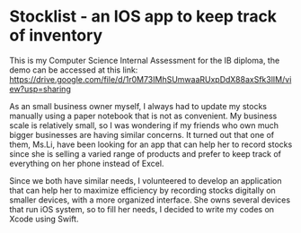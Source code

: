 # Stocklist - an IOS app to keep track of inventory

This is my Computer Science Internal Assessment for the IB diploma, the demo can be accessed at this link: https://drive.google.com/file/d/1r0M73IMhSUmwaaRUxpDdX88axSfk3lIM/view?usp=sharing

As an small business owner myself, I always had to update my stocks manually using a paper notebook that is not as convenient. My business scale is relatively small, so I was wondering if my friends who own much bigger businesses are having similar concerns. It turned out that one of them, Ms.Li, have been looking for an app that can help her to record stocks since she is selling a varied range of products and prefer to keep track of everything on her phone instead of Excel. 

Since we both have similar needs, I volunteered to develop an application that can help her to maximize efficiency by recording stocks digitally on smaller devices, with a more organized interface. She owns several devices that run iOS system, so to fill her needs, I decided to write my codes on Xcode using Swift.
